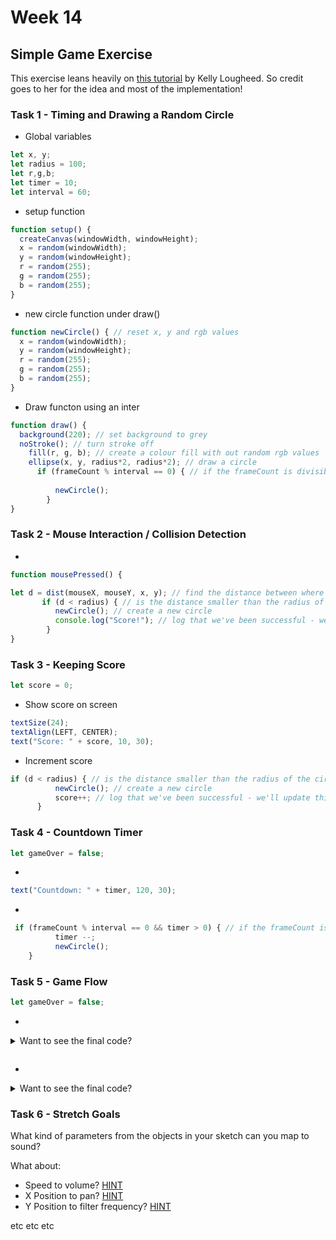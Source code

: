 # Week 14

## Simple Game Exercise

This exercise leans heavily on [this tutorial](https://kellylougheed.medium.com/make-your-first-game-with-p5-js-38bfb308a671) by Kelly Lougheed. So credit goes to her for the idea and most of the implementation!

### Task 1 - Timing and Drawing a Random Circle

- Global variables
```javascript
let x, y;
let radius = 100;
let r,g,b;
let timer = 10;
let interval = 60;
```

- setup function

```javascript
function setup() {
  createCanvas(windowWidth, windowHeight);
  x = random(windowWidth);
  y = random(windowHeight);
  r = random(255);
  g = random(255);
  b = random(255);
}
```
- new circle function under draw()
```javascript
function newCircle() { // reset x, y and rgb values 
  x = random(windowWidth);
  y = random(windowHeight);
  r = random(255);
  g = random(255);
  b = random(255);
}
```
- Draw functon using an inter

```javascript
function draw() {
  background(220); // set background to grey
  noStroke(); // turn stroke off
    fill(r, g, b); // create a colour fill with out random rgb values
    ellipse(x, y, radius*2, radius*2); // draw a circle
	  if (frameCount % interval == 0) { // if the frameCount is divisible by the interval, then the interval (in seconds) has passed and we can draw a new circle
	      
	      newCircle();
	    }
}
```

### Task 2 - Mouse Interaction / Collision Detection

- 
```javascript
function mousePressed() {

let d = dist(mouseX, mouseY, x, y); // find the distance between where the mouse is when pressed and our x and y values
       if (d < radius) { // is the distance smaller than the radius of the circe?
          newCircle(); // create a new circle
          console.log("Score!"); // log that we've been successful - we'll update this bit later.
        }
}
```

### Task 3 - Keeping Score

```javascript
let score = 0;
```


- Show score on screen
```javascript
textSize(24);
textAlign(LEFT, CENTER);
text("Score: " + score, 10, 30);
```

- Increment score

```javascript
if (d < radius) { // is the distance smaller than the radius of the circe?
          newCircle(); // create a new circle
          score++; // log that we've been successful - we'll update this bit later.
      }
```

### Task 4 - Countdown Timer

```javascript
let gameOver = false;
```
- 
```javascript
text("Countdown: " + timer, 120, 30);
```

-

```javascript
 if (frameCount % interval == 0 && timer > 0) { // if the frameCount is divisible by the interval, then the interval (in seconds) has passed and we can decrement timer and draw a new circle
	      timer --;
	      newCircle();
	}

```

### Task 5 - Game Flow

```javascript
let gameOver = false;
```
-
<details>
<summary>Want to see the final code?</summary>
<br>
This is how you dropdown.
<br><br>
<pre>
<code>
function draw() {
  background(220);
  // Draw a circle
  if(!gameOver) {
    noStroke();
    fill(r, g, b);
    ellipse(x, y, radius*2, radius*2);
    textSize(24);
    textAlign(LEFT, CENTER);
    text("Score: " + score, 10, 30);
    text("Countdown: " + timer, 120, 30);

    if (frameCount % interval == 0 && timer > 0) { // if the frameCount is divisible by 60, then a second has passed. it will stop at 0
      timer --;
      newCircle();
    }
    if (timer === 0) { // set game over to true when timer runs out
      
      gameOver = true;
    }
  } else { // game over is true
    textSize(100);
    textAlign(CENTER, CENTER);
    text("GAME OVER", width/2, height/2);
    
  }
}
</code>
</pre>
</details>


```javascript

```
- 



<details>
<summary>Want to see the final code?</summary>
<br>
This is how you dropdown.
<br><br>
<pre>
<code>
function mousePressed() {
  
  if(!gameOver) {
      let d = dist(mouseX, mouseY, x, y);
       if (d < radius) {
          newCircle();
          score++;
        }
    } else {
      let d = dist(mouseX, mouseY, windowWidth/2,  windowHeight/2);
      if (d < radius*2) {
        gameOver = false;
        timer = 10;
        score = 0;
      }

    }
 
}
</code>
</pre>
</details>

### Task 6 - Stretch Goals

What kind of parameters from the objects in your sketch can you map to sound?

What about:

- Speed to volume? [HINT](https://p5js.org/reference/#/p5.SoundFile/setVolume)
- X Position to pan? [HINT](https://p5js.org/examples/sound-pan-sound.html)
- Y Position to filter frequency? [HINT](https://p5js.org/reference/#/p5.Filter)

etc etc etc

